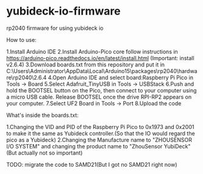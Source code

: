 # yubideck-io-firmware
rp2040 firmware for using yubideck io

How to use:

1.Install Arduino IDE
2.Install Arduino-Pico core follow instructions in https://arduino-pico.readthedocs.io/en/latest/install.html (Important: install v2.6.4)
3.Download boards.txt from this repository and put it in C:\Users\Administrator\AppData\Local\Arduino15\packages\rp2040\hardware\rp2040\2.6.4
4.Open Arduino IDE and select board:Raspberry Pi Pico in Tools -> Board
5.Select Adafruit_TinyUSB in Tools -> USBStack
6.Push and hold the BOOTSEL button on the Pico, then connect to your computer using a micro USB cable. Release BOOTSEL once the drive RPI-RP2 appears on your computer.
7.Select UF2 Board in Tools -> Port
8.Upload the code


What's inside the boards.txt:

1.Changing the VID and PID of the Raspberry Pi Pico to 0x1973 and 0x2001 to make it the same as Yubideck controller.(So that the IO would regard the pico as a Yubideck)
2.Changing the Manufacture name to "ZHOUSENSOR I/O SYSTEM" and changing the product name to "ZhouSensor YubiDeck" (But actually not so important)


TODO:
migrate the code to SAMD21(But I got no SAMD21 right now)
